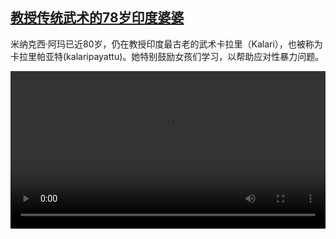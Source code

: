 <!--1633699024000-->
[教授传统武术的78岁印度婆婆](https://www.dw.com/zh/%E6%95%99%E6%8E%88%E4%BC%A0%E7%BB%9F%E6%AD%A6%E6%9C%AF%E7%9A%8478%E5%B2%81%E5%8D%B0%E5%BA%A6%E5%A9%86%E5%A9%86/a-59449457)
------

<p>米纳克西·阿玛已近80岁，仍在教授印度最古老的武术卡拉里（Kalari），也被称为卡拉里帕亚特(kalaripayattu)。她特别鼓励女孩们学习，以帮助应对性暴力问题。</small></p><video src="https://tvdownloaddw-a.akamaihd.net/dwtv_video/flv/vdt_zh/2021/bchi211008_001_kalari_sd_avc.mp4" controls style="width:100%"></video>
